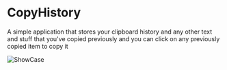 # CopyHistory

A simple application that stores your clipboard history and any other text and stuff that you've copied previously and you can click on any previously copied item to
copy it



![ShowCase](https://user-images.githubusercontent.com/25421570/212024687-9b9fe209-f15a-4167-a5d6-fa38c1791423.gif)
